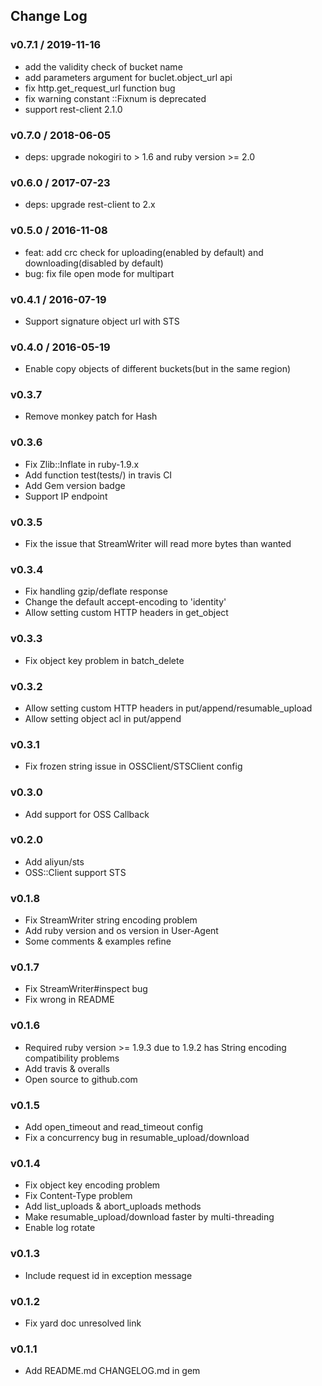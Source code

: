 ## Change Log

### v0.7.1 / 2019-11-16

- add the validity check of bucket name
- add parameters argument for buclet.object_url api
- fix http.get_request_url function bug
- fix warning constant ::Fixnum is deprecated
- support rest-client 2.1.0

### v0.7.0 / 2018-06-05

- deps: upgrade nokogiri to > 1.6 and ruby version >= 2.0

### v0.6.0 / 2017-07-23

- deps: upgrade rest-client to 2.x

### v0.5.0 / 2016-11-08

- feat: add crc check for uploading(enabled by default) and downloading(disabled by default)
- bug: fix file open mode for multipart

### v0.4.1 / 2016-07-19

- Support signature object url with STS

### v0.4.0 / 2016-05-19

- Enable copy objects of different buckets(but in the same region)

### v0.3.7

- Remove monkey patch for Hash

### v0.3.6

- Fix Zlib::Inflate in ruby-1.9.x
- Add function test(tests/) in travis CI
- Add Gem version badge
- Support IP endpoint

### v0.3.5

- Fix the issue that StreamWriter will read more bytes than wanted

### v0.3.4

- Fix handling gzip/deflate response
- Change the default accept-encoding to 'identity'
- Allow setting custom HTTP headers in get_object

### v0.3.3

- Fix object key problem in batch_delete

### v0.3.2

- Allow setting custom HTTP headers in put/append/resumable_upload
- Allow setting object acl in put/append

### v0.3.1

- Fix frozen string issue in OSSClient/STSClient config

### v0.3.0

- Add support for OSS Callback

### v0.2.0

- Add aliyun/sts
- OSS::Client support STS

### v0.1.8

- Fix StreamWriter string encoding problem
- Add ruby version and os version in User-Agent
- Some comments & examples refine

### v0.1.7

- Fix StreamWriter#inspect bug
- Fix wrong in README

### v0.1.6

- Required ruby version >= 1.9.3 due to 1.9.2 has String encoding
  compatibility problems
- Add travis & overalls
- Open source to github.com

### v0.1.5

- Add open_timeout and read_timeout config
- Fix a concurrency bug in resumable_upload/download

### v0.1.4

- Fix object key encoding problem
- Fix Content-Type problem
- Add list_uploads & abort_uploads methods
- Make resumable_upload/download faster by multi-threading
- Enable log rotate

### v0.1.3

- Include request id in exception message

### v0.1.2

- Fix yard doc unresolved link

### v0.1.1

- Add README.md CHANGELOG.md in gem
